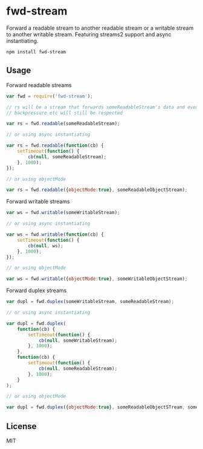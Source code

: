 # fwd-stream

Forward a readable stream to another readable stream or a writable stream to another writable stream.
Featuring streams2 support and async instantiating.

	npm install fwd-stream

## Usage

Forward readable streams

``` js
var fwd = require('fwd-stream');

// rs will be a stream that forwards someReadableStream's data and events
// backpressure etc will still be respected

var rs = fwd.readable(someReadableStream);

// or using async instantiating

var rs = fwd.readable(function(cb) {
	setTimeout(function() {
		cb(null, someReadableStream);
	}, 1000);
});

// or using objectMode

var rs = fwd.readable({objectMode:true}, someReadableObjectStream);
```

Forward writable streams

``` js
var ws = fwd.writable(someWritableStream);

// or using async instantiating

var ws = fwd.writable(function(cb) {
	setTimeout(function() {
		cb(null, ws);
	}, 1000);
});

// or using objectMode

var ws = fwd.writable({objectMode:true}, someWritableObjectStream);
```

Forward duplex streams

``` js
var dupl = fwd.duplex(someWritableStream, someReadableStream);

// or using async instantiating

var dupl = fwd.duplex(
	function(cb) {
		setTimeout(function() {
			cb(null, someWritableStream);
		}, 1000);
	},
	function(cb) {
		setTimeout(function() {
			cb(null, someReadableStream);
		}, 1000);
	}
);

// or using objectMode

var dupl = fwd.duplex({objectMode:true}, someReadableObjectSTream, someWritableObjectStream);
```

## License

MIT